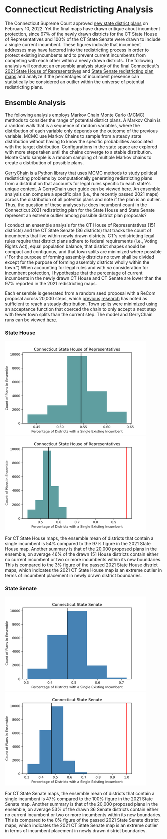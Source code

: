 # Connecticut Redistricting Analysis

The Connecticut Supreme Court approved [new state district plans](https://www.cga.ct.gov/rr/taskforce.asp?TF=20210401_2021%20Redistricting%20Project) on February 10, 2022. Yet the final maps have drawn critique about incumbent protection, since 97% of the newly drawn districts for the CT State House of Representatives and 100% of the CT State Senate were drawn to include a single current incumbent. These figures indicate that incumbent addresses may have factored into the redistricting process in order to protect existing incumbents and to prevent current incumbents from competing with each other within a newly drawn districts. The following analysis will conduct an ensemble analysis study of the final Connecticut's [2021 State House of Representatives](https://www.cga.ct.gov/rr/tfs/20210401_2021%20Redistricting%20Project/NODISPLAY_data/housemaps/Map-Statewide/2021HouseFinal.pdf) and [State Senate redistricting plan maps](https://www.cga.ct.gov/rr/tfs/20210401_2021%20Redistricting%20Project/NODISPLAY_data/senatemaps/Map-Statewide/2021SenateFinal.pdf) and analyze if the percentages of incumbent presence can statistically be considered an outlier within the universe of potential redistricting plans.

## Ensemble Analysis

The following analysis employs Markov Chain Monte Carlo (MCMC) methods to consider the range of potential district plans. A Markov Chain is a random walk that is a sequence of random variables, where the distribution of each variable only depends on the outcome of the previous variable. MCMC use Markov Chains to sample from a steady state distribution without having to know the specific probabilities associated with the target distribution. Configurations in the state space are explored with more steps taken until the chains converge to a stable distribution. Monte Carlo sample is a random sampling of multiple Markov chains to create a distribution of possible plans. 

[GerryChain](https://gerrychain.readthedocs.io/en/latest/) is a Python library that uses MCMC methods to study political redistricting problems by computationally generating redistricting plans from a distribution that accounts for legal rules specific to each state's unique context. A GerryChain user guide can be viewed [here](https://uwescience.github.io/DSSG2021-redistricting-website/guide/). An ensemble analysis can compare a specific plan (i.e., the recently passed 2021 maps) across the distribution of all potential plans and note if the plan is an outlier. Thus, the question of these analyses is: does incumbent count in the Connecticut 2021 redistricting plan for the State House and State Senate represent an extreme outlier among possible district plan proposals?

I conduct an ensemble analysis for the CT House of Representatives (151 districts) and the CT State Senate (36 districts) that tracks the count of incumbents that live within newly drawn districts. CT's redistricting legal rules require that district plans adhere to federal requirements (i.e., Voting Rights Act), equal population balance, that district shapes should be compact and contiguous, and that town splits are minimized where possible ("For the purpose of forming assembly districts no town shall be divided except for the purpose of forming assembly districts wholly within the town.") When accounting for legal rules and with *no* consideration for incumbent protection, I hypothesize that the percentage of current incumbents in the newly drawn CT House and CT Senate are lower than the 97% reported in the 2021 redistricting maps.

Each ensemble is generated from a random seed proposal with a ReCom proposal across 20,000 steps, which [previous](https://mggg.org/VA-report.pdf) [research](https://arxiv.org/abs/1911.05725) has noted as sufficient to reach a steady distribution. Town splits were minimized using an acceptance function that coerced the chain to only accept a next step with fewer town splits than the current step. The model and GerryChain runs can be viewed [here](https://github.com/ka-chang/RedistrictingCT/blob/main/03_gerrychain_ensemble.ipynb).

### State House

<img src="./outputs/ct_house_incumbents.png" height="300"> <img src="./outputs/ct_house_incumbents_w2021.png" height="300">

For CT State House maps, the ensemble mean of districts that contain a single incumbent is 54% compared to the 97% figure in the 2021 State House map. Another summary is that of the 20,000 proposed plans in the ensemble, on average 46% of the drawn 151 House districts contain either no current incumbent or two or more incumbents within its new boundaries. This is compared to the 3% figure of the passed 2021 State House district maps, which indicates the 2021 CT State House map is an extreme outlier in terms of incumbent placement in newly drawn district boundaries.

### State Senate

<img src="./outputs/ct_senate_incumbents.png" height="300"> <img src="./outputs/ct_senate_incumbents_w2021.png" height="300">

For CT State Senate maps, the ensemble mean of districts that contain a single incumbent is 47% compared to the 100% figure in the 2021 State Senate map. Another summary is that of the 20,000 proposed plans in the ensemble, on average 53% of the drawn 36 Senate districts contain either no current incumbent or two or more incumbents within its new boundaries. This is compared to the 0% figure of the passed 2021 State Senate district maps, which indicates the 2021 CT State Senate map is an extreme outlier in terms of incumbent placement in newly drawn district boundaries.
